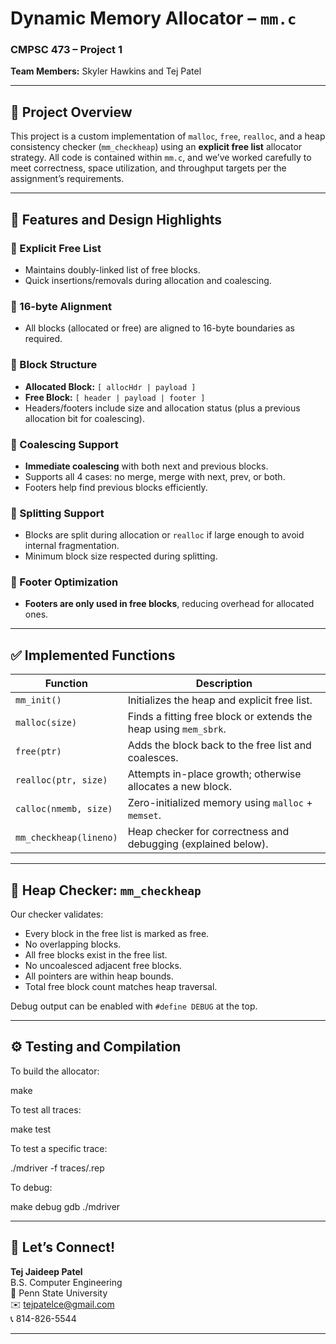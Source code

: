 # Dynamic Memory Allocator – `mm.c`

### CMPSC 473 – Project 1

**Team Members:** Skyler Hawkins and Tej Patel

---

## 🔧 Project Overview

This project is a custom implementation of `malloc`, `free`, `realloc`, and a heap consistency checker (`mm_checkheap`) using an **explicit free list** allocator strategy. All code is contained within `mm.c`, and we’ve worked carefully to meet correctness, space utilization, and throughput targets per the assignment’s requirements.

---

## 🚀 Features and Design Highlights

### 🔹 Explicit Free List

-   Maintains doubly-linked list of free blocks.
-   Quick insertions/removals during allocation and coalescing.

### 🔹 16-byte Alignment

-   All blocks (allocated or free) are aligned to 16-byte boundaries as required.

### 🔹 Block Structure

-   **Allocated Block:** `[ allocHdr | payload ]`
-   **Free Block:** `[ header | payload | footer ]`
-   Headers/footers include size and allocation status (plus a previous allocation bit for coalescing).

### 🔹 Coalescing Support

-   **Immediate coalescing** with both next and previous blocks.
-   Supports all 4 cases: no merge, merge with next, prev, or both.
-   Footers help find previous blocks efficiently.

### 🔹 Splitting Support

-   Blocks are split during allocation or `realloc` if large enough to avoid internal fragmentation.
-   Minimum block size respected during splitting.

### 🔹 Footer Optimization

-   **Footers are only used in free blocks**, reducing overhead for allocated ones.

---

## ✅ Implemented Functions

| Function               | Description                                                      |
| ---------------------- | ---------------------------------------------------------------- |
| `mm_init()`            | Initializes the heap and explicit free list.                     |
| `malloc(size)`         | Finds a fitting free block or extends the heap using `mem_sbrk`. |
| `free(ptr)`            | Adds the block back to the free list and coalesces.              |
| `realloc(ptr, size)`   | Attempts in-place growth; otherwise allocates a new block.       |
| `calloc(nmemb, size)`  | Zero-initialized memory using `malloc` + `memset`.               |
| `mm_checkheap(lineno)` | Heap checker for correctness and debugging (explained below).    |

---

## 🧪 Heap Checker: `mm_checkheap`

Our checker validates:

-   Every block in the free list is marked as free.
-   No overlapping blocks.
-   All free blocks exist in the free list.
-   No uncoalesced adjacent free blocks.
-   All pointers are within heap bounds.
-   Total free block count matches heap traversal.

Debug output can be enabled with `#define DEBUG` at the top.

---

## ⚙️ Testing and Compilation

To build the allocator:

make

To test all traces:

make test

To test a specific trace:

./mdriver -f traces/<tracefile>.rep

To debug:

make debug
gdb ./mdriver

---

## 🧠 Let’s Connect!

**Tej Jaideep Patel**  
B.S. Computer Engineering  
📍 Penn State University  
✉️ tejpatelce@gmail.com  
📞 814-826-5544

---
